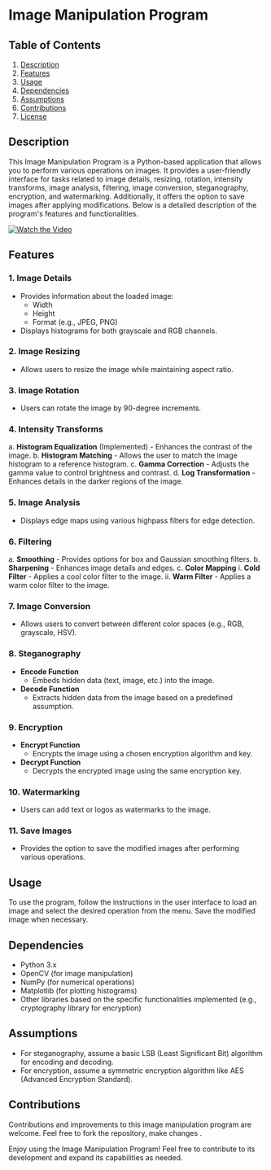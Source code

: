 # Image Manipulation Program

## Table of Contents
1. [Description](#description)
2. [Features](#features)
3. [Usage](#usage)
4. [Dependencies](#dependencies)
5. [Assumptions](#assumptions)
6. [Contributions](#contributions)
7. [License](#license)

## Description
This Image Manipulation Program is a Python-based application that allows you to perform various operations on images. It provides a user-friendly interface for tasks related to image details, resizing, rotation, intensity transforms, image analysis, filtering, image conversion, steganography, encryption, and watermarking. Additionally, it offers the option to save images after applying modifications.
Below is a detailed description of the program's features and functionalities.

[![Watch the Video](https://img.youtube.com/vi/OC9Bzr-SXoY/0.jpg)](https://www.youtube.com/watch?v=OC9Bzr-SXoY)


## Features
### 1. Image Details
   - Provides information about the loaded image:
     - Width
     - Height
     - Format (e.g., JPEG, PNG)
   - Displays histograms for both grayscale and RGB channels.

### 2. Image Resizing
   - Allows users to resize the image while maintaining aspect ratio.

### 3. Image Rotation
   - Users can rotate the image by 90-degree increments.

### 4. Intensity Transforms
   a. **Histogram Equalization** (Implemented)
      - Enhances the contrast of the image.
   b. **Histogram Matching**
      - Allows the user to match the image histogram to a reference histogram.
   c. **Gamma Correction**
      - Adjusts the gamma value to control brightness and contrast.
   d. **Log Transformation**
      - Enhances details in the darker regions of the image.

### 5. Image Analysis
   - Displays edge maps using various highpass filters for edge detection.

### 6. Filtering
   a. **Smoothing**
      - Provides options for box and Gaussian smoothing filters.
   b. **Sharpening**
      - Enhances image details and edges.
   c. **Color Mapping**
      i. **Cold Filter**
         - Applies a cool color filter to the image.
      ii. **Warm Filter**
         - Applies a warm color filter to the image.

### 7. Image Conversion
   - Allows users to convert between different color spaces (e.g., RGB, grayscale, HSV).

### 8. Steganography
   - **Encode Function**
      - Embeds hidden data (text, image, etc.) into the image.
   - **Decode Function**
      - Extracts hidden data from the image based on a predefined assumption.

### 9. Encryption
   - **Encrypt Function**
      - Encrypts the image using a chosen encryption algorithm and key.
   - **Decrypt Function**
      - Decrypts the encrypted image using the same encryption key.

### 10. Watermarking
   - Users can add text or logos as watermarks to the image.

### 11. Save Images
   - Provides the option to save the modified images after performing various operations.

## Usage
To use the program, follow the instructions in the user interface to load an image and select the desired operation from the menu. Save the modified image when necessary.

## Dependencies
- Python 3.x
- OpenCV (for image manipulation)
- NumPy (for numerical operations)
- Matplotlib (for plotting histograms)
- Other libraries based on the specific functionalities implemented (e.g., cryptography library for encryption)

## Assumptions
- For steganography, assume a basic LSB (Least Significant Bit) algorithm for encoding and decoding.
- For encryption, assume a symmetric encryption algorithm like AES (Advanced Encryption Standard).

## Contributions
Contributions and improvements to this image manipulation program are welcome. Feel free to fork the repository, make changes . 

Enjoy using the Image Manipulation Program! Feel free to contribute to its development and expand its capabilities as needed.


